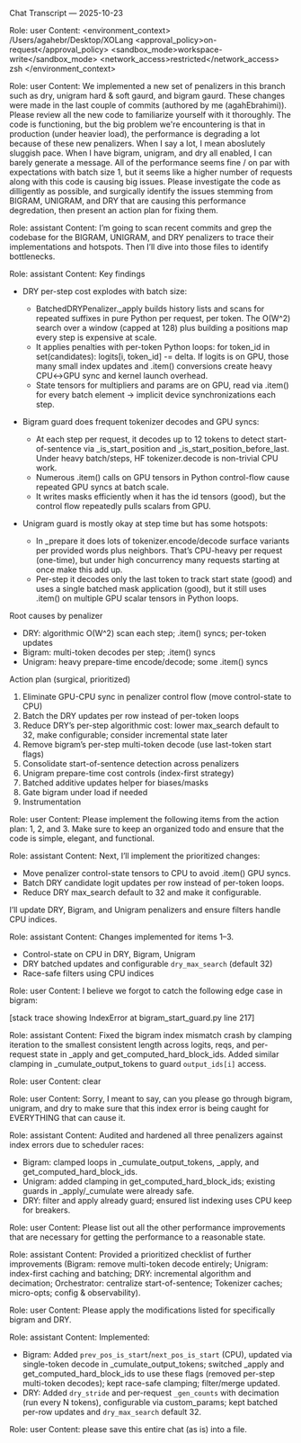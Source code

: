 Chat Transcript — 2025-10-23

Role: user
Content:
<environment_context>
  <cwd>/Users/agahebr/Desktop/XOLang</cwd>
  <approval_policy>on-request</approval_policy>
  <sandbox_mode>workspace-write</sandbox_mode>
  <network_access>restricted</network_access>
  <shell>zsh</shell>
</environment_context>

Role: user
Content:
We implemented a new set of penalizers in this branch such as dry, unigram hard & soft gaurd, and bigram gaurd. These changes were made in the last couple of commits (authored by me (agahEbrahimi)). Please review all the new code to familiarize yourself with it thoroughly. The code is functioning, but the big problem we're encountering is that in production (under heavier load), the performance is degrading a lot because of these new penalizers. When I say a lot, I mean aboslutely sluggish pace. When I have bigram, unigram, and dry all enabled, I can barely generate a message. All of the performance seems fine / on par with expectations with batch size 1, but it seems like a higher number of requests along with this code is causing big issues. Please investigate the code as dilligently as possible, and surgically identify the issues stemming from BIGRAM, UNIGRAM, and DRY that are causing this performance degredation, then present an action plan for fixing them.

Role: assistant
Content:
I’m going to scan recent commits and grep the codebase for the BIGRAM, UNIGRAM, and DRY penalizers to trace their implementations and hotspots. Then I’ll dive into those files to identify bottlenecks.

Role: assistant
Content:
Key findings
- DRY per-step cost explodes with batch size:
  - BatchedDRYPenalizer._apply builds history lists and scans for repeated suffixes in pure Python per request, per token. The O(W^2) search over a window (capped at 128) plus building a positions map every step is expensive at scale.
  - It applies penalties with per-token Python loops: for token_id in set(candidates): logits[i, token_id] -= delta. If logits is on GPU, those many small index updates and .item() conversions create heavy CPU↔GPU sync and kernel launch overhead.
  - State tensors for multipliers and params are on GPU, read via .item() for every batch element → implicit device synchronizations each step.

- Bigram guard does frequent tokenizer decodes and GPU syncs:
  - At each step per request, it decodes up to 12 tokens to detect start-of-sentence via _is_start_position and _is_start_position_before_last. Under heavy batch/steps, HF tokenizer.decode is non-trivial CPU work.
  - Numerous .item() calls on GPU tensors in Python control-flow cause repeated GPU syncs at batch scale.
  - It writes masks efficiently when it has the id tensors (good), but the control flow repeatedly pulls scalars from GPU.

- Unigram guard is mostly okay at step time but has some hotspots:
  - In _prepare it does lots of tokenizer.encode/decode surface variants per provided words plus neighbors. That’s CPU-heavy per request (one-time), but under high concurrency many requests starting at once make this add up.
  - Per-step it decodes only the last token to track start state (good) and uses a single batched mask application (good), but it still uses .item() on multiple GPU scalar tensors in Python loops.

Root causes by penalizer
- DRY: algorithmic O(W^2) scan each step; .item() syncs; per-token updates
- Bigram: multi-token decodes per step; .item() syncs
- Unigram: heavy prepare-time encode/decode; some .item() syncs

Action plan (surgical, prioritized)
1) Eliminate GPU-CPU sync in penalizer control flow (move control-state to CPU)
2) Batch the DRY updates per row instead of per-token loops
3) Reduce DRY’s per-step algorithmic cost: lower max_search default to 32, make configurable; consider incremental state later
4) Remove bigram’s per-step multi-token decode (use last-token start flags)
5) Consolidate start-of-sentence detection across penalizers
6) Unigram prepare-time cost controls (index-first strategy)
7) Batched additive updates helper for biases/masks
8) Gate bigram under load if needed
9) Instrumentation

Role: user
Content:
Please implement the following items from the action plan: 1, 2, and 3. Make sure to keep an organized todo and ensure that the code is simple, elegant, and functional.

Role: assistant
Content:
Next, I’ll implement the prioritized changes:
- Move penalizer control-state tensors to CPU to avoid .item() GPU syncs.
- Batch DRY candidate logit updates per row instead of per-token loops.
- Reduce DRY max_search default to 32 and make it configurable.

I’ll update DRY, Bigram, and Unigram penalizers and ensure filters handle CPU indices.

Role: assistant
Content:
Changes implemented for items 1–3.
- Control-state on CPU in DRY, Bigram, Unigram
- DRY batched updates and configurable `dry_max_search` (default 32)
- Race-safe filters using CPU indices

Role: user
Content:
I believe we forgot to catch the following edge case in bigram: 

[stack trace showing IndexError at bigram_start_guard.py line 217]

Role: assistant
Content:
Fixed the bigram index mismatch crash by clamping iteration to the smallest consistent length across logits, reqs, and per-request state in _apply and get_computed_hard_block_ids. Added similar clamping in _cumulate_output_tokens to guard `output_ids[i]` access.

Role: user
Content:
clear

Role: user
Content:
Sorry, I meant to say, can you please go through bigram, unigram, and dry to make sure that this index error is being caught for EVERYTHING that can cause it.

Role: assistant
Content:
Audited and hardened all three penalizers against index errors due to scheduler races:
- Bigram: clamped loops in _cumulate_output_tokens, _apply, and get_computed_hard_block_ids.
- Unigram: added clamping in get_computed_hard_block_ids; existing guards in _apply/_cumulate were already safe.
- DRY: filter and apply already guard; ensured list indexing uses CPU keep for breakers.

Role: user
Content:
Please list out all the other performance improvements that are necessary for getting the performance to a reasonable state.

Role: assistant
Content:
Provided a prioritized checklist of further improvements (Bigram: remove multi-token decode entirely; Unigram: index-first caching and batching; DRY: incremental algorithm and decimation; Orchestrator: centralize start-of-sentence; Tokenizer caches; micro-opts; config & observability).

Role: user
Content:
Please apply the modifications listed for specifically bigram and DRY.

Role: assistant
Content:
Implemented:
- Bigram: Added `prev_pos_is_start`/`next_pos_is_start` (CPU), updated via single-token decode in _cumulate_output_tokens; switched _apply and get_computed_hard_block_ids to use these flags (removed per-step multi-token decodes); kept race-safe clamping; filter/merge updated.
- DRY: Added `dry_stride` and per-request `_gen_counts` with decimation (run every N tokens), configurable via custom_params; kept batched per-row updates and `dry_max_search` default 32.

Role: user
Content:
please save this entire chat (as is) into a file.

